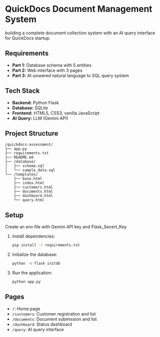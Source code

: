 # QuickDocs Document Management System
building a complete document collection system with an AI query interface for QuickDocs startup.

## Requirements

*   **Part 1:** Database schema with 5 entities
*   **Part 2:** Web interface with 3 pages
*   **Part 3:** AI-powered natural language to SQL query system

## Tech Stack

*   **Backend:** Python Flask
*   **Database:** SQLite
*   **Frontend:** HTML5, CSS3, vanilla JavaScript
*   **AI Query:** LLM (Gemini API)
## Project Structure

```
/quickdocs-assessment/
├── app.py
├── requirements.txt
├── README.md
├── /database/
│   ├── schema.sql
│   └── sample_data.sql
└── /templates/
    ├── base.html
    ├── index.html
    ├── customers.html
    ├── documents.html
    ├── dashboard.html
    └── query.html
```

## Setup

Create an env file with Gemini API key and Flask_Secert_Key

1.  Install dependencies:
    ```bash
    pip install -r requirements.txt
    ```
2.  Initialize the database:
    ```bash
    python -m flask initdb
    ```
3.  Run the application:
    ```bash
    python app.py
    ```

## Pages

*   `/`: Home page
*   `/customers`: Customer registration and list
*   `/documents`: Document submission and list
*   `/dashboard`: Status dashboard
*   `/query`: AI query interface
